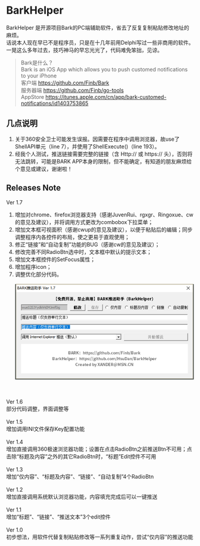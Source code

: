 # BarkHelper
BarkHelper 是开源项目Bark的PC端辅助软件，省去了反复复制粘贴修改地址的麻烦。<br>
话说本人现在早已不是程序员，只是在十几年前用Delphi写过一些非商用的软件。一晃这么多年过去，技巧神马的早忘光光了，代码难免笨拙，见谅。
> Bark是什么？<br>
> Bark is an iOS App which allows you to push customed notifications to your iPhone <br>
> 客户端 <https://github.com/Finb/Bark> <br>
> 服务器端 <https://github.com/Finb/go-tools> <br>
> AppStore <https://itunes.apple.com/cn/app/bark-customed-notifications/id1403753865> <br>
## 几点说明
1. 关于360安全卫士可能发生误报。因需要在程序中调用浏览器，故use了ShellAPI单元（line 7），并使用了ShellExecute()（line 193）。<br>
2. 经我个人测试，推送链接需要完整的链接（含 Http:// 或 https:// 头），否则将无法跳转，可能是BARK APP本身的限制，但不能确定，有知道的朋友麻烦给个意见或建议，谢谢啦！<br>
## Releases Note
Ver 1.7<br>
1. 增加对chrome、firefox浏览器支持（感谢JuvenRui、rgxgr、Ringoxue、cw的意见及建议），并将调用方式更改为combobox下拉菜单；<br>
2. 增加文本框可视面积（感谢cwup的意见及建议），以便于粘贴后的编辑；同步调整程序内各控件的布局，使之更易于直观使用；<br>
3. 修正“链接”和“自动复制”功能的BUG（感谢cw的意见及建议）；<br>
4. 修改完善不同RadioBtn选中时，文本框中默认的提示文本；<br>
5. 增加文本框控件的SetFocus属性；<br>
6. 增加程序icon；<br>
7. 调整优化部分代码。<br><br>
![Snap](https://github.com/HsuDan/BarkHelper/blob/master/Snap.png)<br>
<br>
<br>
Ver 1.6<br>
部分代码调整，界面调整等
<br>
<br>
Ver 1.5<br>
增加调用INI文件保存Key配置功能
<br>
<br>
Ver 1.4<br>
增加直接调用360极速浏览器功能；设置在点击RadioBtn之前推送Btn不可用；点击除“标题及内容”之外的其它RadioBtn时，“标题”Edit控件不可用
<br>
<br>
Ver 1.3<br>
增加“仅内容”、“标题及内容”、“链接”、“自动复制”4个RadioBtn
<br>
<br>
Ver 1.2<br>
增加直接调用系统默认浏览器功能，内容填充完成后可以一键推送
<br>
<br>
Ver 1.1<br>
增加“标题”、“链接”、“推送文本”3个edit控件
<br>
<br>
Ver 1.0<br>
初步想法，用软件代替复制粘贴修改等一系列重复动作，尝试“仅内容”的推送功能
